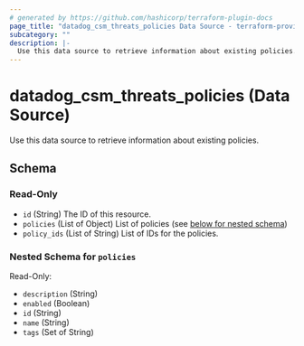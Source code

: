 ```yaml
---
# generated by https://github.com/hashicorp/terraform-plugin-docs
page_title: "datadog_csm_threats_policies Data Source - terraform-provider-datadog"
subcategory: ""
description: |-
  Use this data source to retrieve information about existing policies.
---
```


# datadog_csm_threats_policies (Data Source)

Use this data source to retrieve information about existing policies.



<!-- schema generated by tfplugindocs -->
## Schema

### Read-Only

- `id` (String) The ID of this resource.
- `policies` (List of Object) List of policies (see [below for nested schema](#nestedatt--policies))
- `policy_ids` (List of String) List of IDs for the policies.

<a id="nestedatt--policies"></a>
### Nested Schema for `policies`

Read-Only:

- `description` (String)
- `enabled` (Boolean)
- `id` (String)
- `name` (String)
- `tags` (Set of String)

